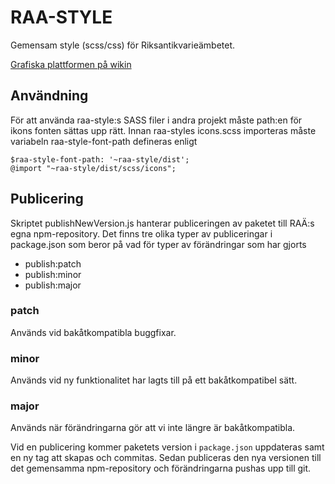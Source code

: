 # RAA-STYLE

Gemensam style (scss/css) för Riksantikvarieämbetet.

[Grafiska plattformen på wikin](http://raawiki.raa.se/display/GRAP/)

## Användning

För att använda raa-style:s SASS filer i andra projekt måste path:en för ikons fonten sättas upp rätt. Innan raa-styles icons.scss importeras måste variabeln raa-style-font-path defineras enligt

    $raa-style-font-path: '~raa-style/dist';
    @import "~raa-style/dist/scss/icons";

## Publicering

Skriptet publishNewVersion.js hanterar publiceringen av paketet till RAÄ:s egna npm-repository. Det finns tre olika typer av publiceringar i package.json som beror på vad för typer av förändringar som har gjorts

- publish:patch
- publish:minor
- publish:major

### patch

Används vid bakåtkompatibla buggfixar.

### minor

Används vid ny funktionalitet har lagts till på ett bakåtkompatibel sätt.

### major

Används när förändringarna gör att vi inte längre är bakåtkompatibla.

Vid en publicering kommer paketets version i `package.json` uppdateras samt en ny tag att skapas och commitas. Sedan publiceras den nya versionen till det gemensamma npm-repository och förändringarna pushas upp till git.
